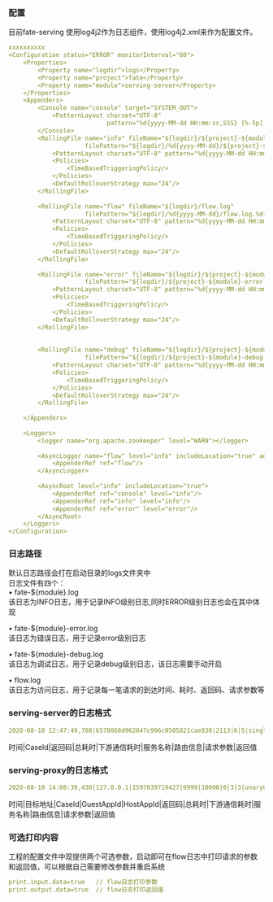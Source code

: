 ### 配置
目前fate-serving 使用log4j2作为日志组件，使用log4j2.xml来作为配置文件。
```yml
xxxxxxxxxx
<Configuration status="ERROR" monitorInterval="60">
    <Properties>
        <Property name="logdir">logs</Property>
        <Property name="project">fate</Property>
        <Property name="module">serving-server</Property>
    </Properties>
    <Appenders>
        <Console name="console" target="SYSTEM_OUT">
            <PatternLayout charset="UTF-8"
                           pattern="%d{yyyy-MM-dd HH:mm:ss,SSS} [%-5p] %c{1.}(%F:%L) - %m%n"/>
        </Console>
        <RollingFile name="info" fileName="${logdir}/${project}-${module}.log"
                     filePattern="${logdir}/%d{yyyy-MM-dd}/${project}-${module}.log.%d{yyyy-MM-dd}">
            <PatternLayout charset="UTF-8" pattern="%d{yyyy-MM-dd HH:mm:ss,SSS} [%-5p] %c{1.}(%F:%L) - %m%n"/>
            <Policies>
                <TimeBasedTriggeringPolicy/>
            </Policies>
            <DefaultRolloverStrategy max="24"/>
        </RollingFile>
​
        <RollingFile name="flow" fileName="${logdir}/flow.log"
                     filePattern="${logdir}/%d{yyyy-MM-dd}/flow.log.%d{yyyy-MM-dd}.log">
            <PatternLayout charset="UTF-8" pattern="%d{yyyy-MM-dd HH:mm:ss,SSS}|%m%n"/>
            <Policies>
                <TimeBasedTriggeringPolicy/>
            </Policies>
            <DefaultRolloverStrategy max="24"/>
        </RollingFile>
​
        <RollingFile name="error" fileName="${logdir}/${project}-${module}-error.log"
                     filePattern="${logdir}/${project}-${module}-error.log.%d{yyyy-MM-dd}.log">
            <PatternLayout charset="UTF-8" pattern="%d{yyyy-MM-dd HH:mm:ss,SSS} [%-5p] %c{1.}(%F:%L) - %m%n"/>
            <Policies>
                <TimeBasedTriggeringPolicy/>
            </Policies>
            <DefaultRolloverStrategy max="24"/>
        </RollingFile>
​
​
        <RollingFile name="debug" fileName="${logdir}/${project}-${module}-debug.log"
                     filePattern="${logdir}/${project}-${module}-debug.log.%d{yyyy-MM-dd}.log">
            <PatternLayout charset="UTF-8" pattern="%d{yyyy-MM-dd HH:mm:ss,SSS} [%-5p] %c{1.}(%F:%L) - %m%n"/>
            <Policies>
                <TimeBasedTriggeringPolicy/>
            </Policies>
            <DefaultRolloverStrategy max="24"/>
        </RollingFile>
​
    </Appenders>
​
    <Loggers>
        <logger name="org.apache.zookeeper" level="WARN"></logger>
​
        <AsyncLogger name="flow" level="info" includeLocation="true" additivity="true">
            <AppenderRef ref="flow"/>
        </AsyncLogger>
​
        <AsyncRoot level="info" includeLocation="true">
            <AppenderRef ref="console" level="info"/>
            <AppenderRef ref="info" level="info"/>
            <AppenderRef ref="error" level="error"/>
        </AsyncRoot>
    </Loggers>
</Configuration>
```
### 日志路径
默认日志路径会打在启动目录的logs文件夹中  
日志文件有四个：  
•	fate-${module}.log  
该日志为INFO日志，用于记录INFO级别日志,同时ERROR级别日志也会在其中体现

•	fate-${module}-error.log  
该日志为错误日志，用于记录error级别日志

•	fate-${module}-debug.log  
该日志为调试日志，用于记录debug级别日志，该日志需要手动开启

•	flow.log   
该日志为访问日志，用于记录每一笔请求的到达时间、耗时、返回码、请求参数等

### serving-server的日志格式
```yml
2020-08-10 12:47:49,708|6578868d962047c996c0505821cae830|2113|6|5|singleInference|172.16.153.105:8879||
```
时间|CaseId|返回码|总耗时|下游通信耗时|服务名称|路由信息|请求参数|返回值

### serving-proxy的日志格式
```yml
2020-08-10 14:08:39,430|127.0.0.1|1597039719427|9999|10000|0|3|3|unaryCall|172.16.153.136:8869||
```
时间|目标地址|CaseId|GuestAppId|HostAppId|返回码|总耗时|下游通信耗时|服务名称|路由信息|请求参数|返回值

### 可选打印内容
工程的配置文件中现提供两个可选参数，启动即可在flow日志中打印请求的参数和返回值，可以根据自己需要修改参数并重启系统
```yml
print.input.data=true   // flow日志打印参数
print.output.data=true  // flow日志打印返回值
```